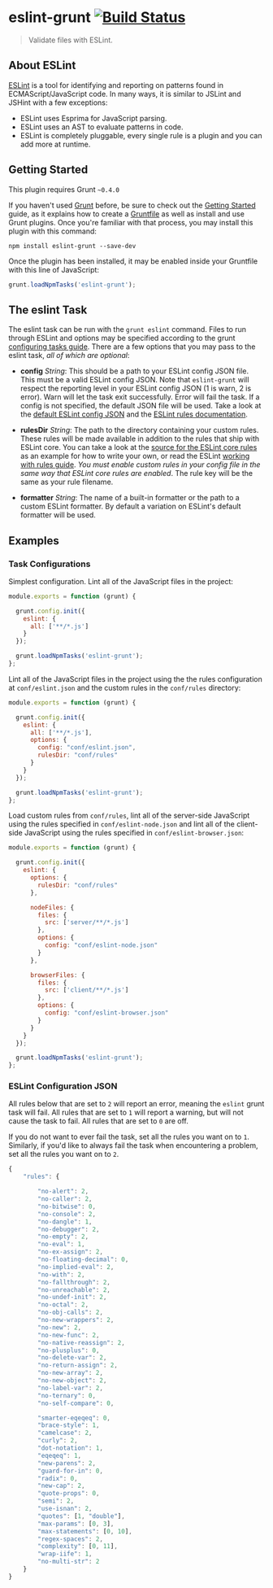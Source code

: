 # eslint-grunt [![Build Status](https://travis-ci.org/iancmyers/eslint-grunt.png?branch=master)](https://travis-ci.org/iancmyers/eslint-grunt)

> Validate files with ESLint.

## About ESLint

[ESLint](https://github.com/nzakas/eslint) is a tool for identifying and reporting on patterns found in ECMAScript/JavaScript code. In many ways, it is similar to JSLint and JSHint with a few exceptions:

* ESLint uses Esprima for JavaScript parsing.
* ESLint uses an AST to evaluate patterns in code.
* ESLint is completely pluggable, every single rule is a plugin and you can add more at runtime.

## Getting Started
This plugin requires Grunt `~0.4.0`

If you haven't used [Grunt](http://gruntjs.com/) before, be sure to check out the [Getting Started](http://gruntjs.com/getting-started) guide, as it explains how to create a [Gruntfile](http://gruntjs.com/sample-gruntfile) as well as install and use Grunt plugins. Once you're familiar with that process, you may install this plugin with this command:

```shell
npm install eslint-grunt --save-dev
```

Once the plugin has been installed, it may be enabled inside your Gruntfile with this line of JavaScript:

```js
grunt.loadNpmTasks('eslint-grunt');
```

## The eslint Task

The eslint task can be run with the `grunt eslint` command. Files to run through ESLint and options may be specified according to the grunt [configuring tasks guide](http://gruntjs.com/configuring-tasks). There are a few options that you may pass to the eslint task, _all of which are optional_:

* **config** _String_: This should be a path to your ESLint config JSON file. This must be a valid ESLint config JSON. Note that `eslint-grunt` will respect the reporting level in your ESLint config JSON (1 is warn, 2 is error). Warn will let the task exit successfully. Error will fail the task. If a config is not specified, the default JSON file will be used. Take a look at the [default ESLint config JSON](https://github.com/iancmyers/eslint-grunt/blob/master/tasks/conf/eslint.json) and the [ESLint rules documentation](https://github.com/nzakas/eslint/blob/master/docs/Rules.md).

* **rulesDir** _String_: The path to the directory containing your custom rules. These rules will be made available in addition to the rules that ship with ESLint core. You can take a look at the [source for the ESLint core rules](https://github.com/nzakas/eslint/tree/master/lib/rules) as an example for how to write your own, or read the ESLint [working with rules guide](https://github.com/nzakas/eslint/blob/master/docs/Working-with-Rules.md). _You must enable custom rules in your config file in the same way that ESLint core rules are enabled_. The rule key will be the same as your rule filename.

* **formatter** _String_: The name of a built-in formatter or the path to a custom ESLint formatter. By default a variation on ESLint's default formatter will be used.

## Examples

### Task Configurations

Simplest configuration. Lint all of the JavaScript files in the project:

```js
module.exports = function (grunt) {

  grunt.config.init({
    eslint: {
      all: ['**/*.js']
    }
  });

  grunt.loadNpmTasks('eslint-grunt');
};
```

Lint all of the JavaScript files in the project using the the rules configuration at `conf/eslint.json` and the custom rules in the `conf/rules` directory:

```js
module.exports = function (grunt) {

  grunt.config.init({
    eslint: {
      all: ['**/*.js'],
      options: {
        config: "conf/eslint.json",
        rulesDir: "conf/rules"
      }
    }
  });

  grunt.loadNpmTasks('eslint-grunt');
};
```

Load custom rules from `conf/rules`, lint all of the server-side JavaScript using the rules specified in `conf/eslint-node.json` and lint all of the client-side JavaScript using the rules specified in `conf/eslint-browser.json`:

```js
module.exports = function (grunt) {

  grunt.config.init({
    eslint: {
      options: {
        rulesDir: "conf/rules"
      },

      nodeFiles: {
        files: {
          src: ['server/**/*.js']
        },
        options: {
          config: "conf/eslint-node.json"
        }
      },

      browserFiles: {
        files: {
          src: ['client/**/*.js']
        },
        options: {
          config: "conf/eslint-browser.json"
        }
      }
    }
  });

  grunt.loadNpmTasks('eslint-grunt');
};
```
### ESLint Configuration JSON

All rules below that are set to `2` will report an error, meaning the `eslint` grunt task will fail. All rules that are set to `1` will report a warning, but will not cause the task to fail. All rules that are set to `0` are off.

If you do not want to ever fail the task, set all the rules you want on to `1`. Similarly, if you'd like to always fail the task when encountering a problem, set all the rules you want on to `2`.

```js
{
    "rules": {

        "no-alert": 2,
        "no-caller": 2,
        "no-bitwise": 0,
        "no-console": 2,
        "no-dangle": 1,
        "no-debugger": 2,
        "no-empty": 2,
        "no-eval": 1,
        "no-ex-assign": 2,
        "no-floating-decimal": 0,
        "no-implied-eval": 2,
        "no-with": 2,
        "no-fallthrough": 2,
        "no-unreachable": 2,
        "no-undef-init": 2,
        "no-octal": 2,
        "no-obj-calls": 2,
        "no-new-wrappers": 2,
        "no-new": 2,
        "no-new-func": 2,
        "no-native-reassign": 2,
        "no-plusplus": 0,
        "no-delete-var": 2,
        "no-return-assign": 2,
        "no-new-array": 2,
        "no-new-object": 2,
        "no-label-var": 2,
        "no-ternary": 0,
        "no-self-compare": 0,

        "smarter-eqeqeq": 0,
        "brace-style": 1,
        "camelcase": 2,
        "curly": 2,
        "dot-notation": 1,
        "eqeqeq": 1,
        "new-parens": 2,
        "guard-for-in": 0,
        "radix": 0,
        "new-cap": 2,
        "quote-props": 0,
        "semi": 2,
        "use-isnan": 2,
        "quotes": [1, "double"],
        "max-params": [0, 3],
        "max-statements": [0, 10],
        "regex-spaces": 2,
        "complexity": [0, 11],
        "wrap-iife": 1,
        "no-multi-str": 2
    }
}
```
